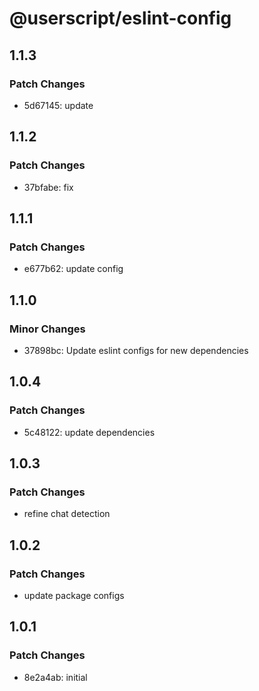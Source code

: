 # @userscript/eslint-config

## 1.1.3

### Patch Changes

- 5d67145: update

## 1.1.2

### Patch Changes

- 37bfabe: fix

## 1.1.1

### Patch Changes

- e677b62: update config

## 1.1.0

### Minor Changes

- 37898bc: Update eslint configs for new dependencies

## 1.0.4

### Patch Changes

- 5c48122: update dependencies

## 1.0.3

### Patch Changes

- refine chat detection

## 1.0.2

### Patch Changes

- update package configs

## 1.0.1

### Patch Changes

- 8e2a4ab: initial
